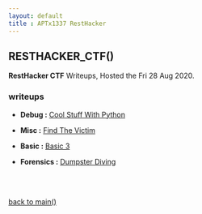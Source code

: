 ```yaml
---
layout: default
title : APTx1337 RestHacker
---
```


## RESTHACKER_CTF()

**RestHacker CTF** Writeups, Hosted the Fri 28 Aug 2020.



### writeups

- **Debug :** [Cool Stuff With Python](./resethacker/Coolstuffwithpython.md)

- **Misc  :** [Find The Victim](./resethacker/findTheVictim.md)

- **Basic :** [Basic 3](./resethacker/basic3.md)

- **Forensics :** [Dumpster Diving](./resethacker/dumpster_diving.md)



<br>
<br>

[back to main()](../../index.md)

